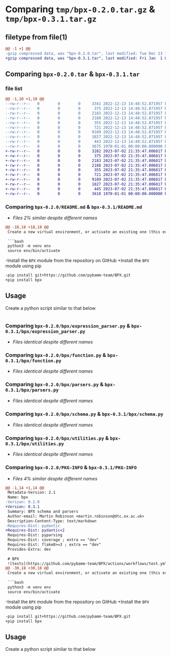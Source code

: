 # Comparing `tmp/bpx-0.2.0.tar.gz` & `tmp/bpx-0.3.1.tar.gz`

## filetype from file(1)

```diff
@@ -1 +1 @@
-gzip compressed data, was "bpx-0.2.0.tar", last modified: Tue Dec 13 14:49:04 2022, max compression
+gzip compressed data, was "bpx-0.3.1.tar", last modified: Fri Jan  1 00:00:00 2016, max compression
```

## Comparing `bpx-0.2.0.tar` & `bpx-0.3.1.tar`

### file list

```diff
@@ -1,10 +1,10 @@
--rw-r--r--   0        0        0     3341 2022-12-13 14:48:52.871957 bpx-0.2.0/README.md
--rw-r--r--   0        0        0      375 2022-12-13 14:48:52.871957 bpx-0.2.0/bpx/__init__.py
--rw-r--r--   0        0        0     2183 2022-12-13 14:48:52.871957 bpx-0.2.0/bpx/expression_parser.py
--rw-r--r--   0        0        0     2188 2022-12-13 14:48:52.871957 bpx-0.2.0/bpx/function.py
--rw-r--r--   0        0        0      355 2022-12-13 14:48:52.871957 bpx-0.2.0/bpx/interpolated_table.py
--rw-r--r--   0        0        0      721 2022-12-13 14:48:52.871957 bpx-0.2.0/bpx/parsers.py
--rw-r--r--   0        0        0     9109 2022-12-13 14:48:52.871957 bpx-0.2.0/bpx/schema.py
--rw-r--r--   0        0        0     1827 2022-12-13 14:48:52.871957 bpx-0.2.0/bpx/utilities.py
--rw-r--r--   0        0        0      443 2022-12-13 14:48:52.871957 bpx-0.2.0/pyproject.toml
--rw-r--r--   0        0        0     3675 1970-01-01 00:00:00.000000 bpx-0.2.0/PKG-INFO
+-rw-r--r--   0        0        0     3282 2023-07-02 21:35:47.806817 bpx-0.3.1/README.md
+-rw-r--r--   0        0        0      375 2023-07-02 21:35:47.806817 bpx-0.3.1/bpx/__init__.py
+-rw-r--r--   0        0        0     2183 2023-07-02 21:35:47.806817 bpx-0.3.1/bpx/expression_parser.py
+-rw-r--r--   0        0        0     2188 2023-07-02 21:35:47.806817 bpx-0.3.1/bpx/function.py
+-rw-r--r--   0        0        0      355 2023-07-02 21:35:47.806817 bpx-0.3.1/bpx/interpolated_table.py
+-rw-r--r--   0        0        0      721 2023-07-02 21:35:47.806817 bpx-0.3.1/bpx/parsers.py
+-rw-r--r--   0        0        0     9109 2023-07-02 21:35:47.806817 bpx-0.3.1/bpx/schema.py
+-rw-r--r--   0        0        0     1827 2023-07-02 21:35:47.806817 bpx-0.3.1/bpx/utilities.py
+-rw-r--r--   0        0        0      445 2023-07-02 21:35:47.806817 bpx-0.3.1/pyproject.toml
+-rw-r--r--   0        0        0     3618 1970-01-01 00:00:00.000000 bpx-0.3.1/PKG-INFO
```

### Comparing `bpx-0.2.0/README.md` & `bpx-0.3.1/README.md`

 * *Files 2% similar despite different names*

```diff
@@ -18,18 +18,18 @@
 Create a new virtual environment, or activate an existing one (this example uses the python `venv` module, but you could use Anaconda and a `conda` environment)
 
 ```bash
 python3 -m venv env
 source env/bin/activate
 ```
 
-Install the `BPX` module from the repository on GitHub
+Install the `BPX` module using pip
 
 ```bash
-pip install git+https://github.com/pybamm-team/BPX.git
+pip install bpx
 ```
 
 ## Usage
 
 Create a python script similar to that below
 
 ```python
```

### Comparing `bpx-0.2.0/bpx/expression_parser.py` & `bpx-0.3.1/bpx/expression_parser.py`

 * *Files identical despite different names*

### Comparing `bpx-0.2.0/bpx/function.py` & `bpx-0.3.1/bpx/function.py`

 * *Files identical despite different names*

### Comparing `bpx-0.2.0/bpx/parsers.py` & `bpx-0.3.1/bpx/parsers.py`

 * *Files identical despite different names*

### Comparing `bpx-0.2.0/bpx/schema.py` & `bpx-0.3.1/bpx/schema.py`

 * *Files identical despite different names*

### Comparing `bpx-0.2.0/bpx/utilities.py` & `bpx-0.3.1/bpx/utilities.py`

 * *Files identical despite different names*

### Comparing `bpx-0.2.0/PKG-INFO` & `bpx-0.3.1/PKG-INFO`

 * *Files 4% similar despite different names*

```diff
@@ -1,14 +1,14 @@
 Metadata-Version: 2.1
 Name: bpx
-Version: 0.2.0
+Version: 0.3.1
 Summary: BPX schema and parsers
 Author-email: Martin Robinson <martin.robinson@dtc.ox.ac.uk>
 Description-Content-Type: text/markdown
-Requires-Dist: pydantic
+Requires-Dist: pydantic<2
 Requires-Dist: pyparsing
 Requires-Dist: coverage ; extra == "dev"
 Requires-Dist: flake8>=3 ; extra == "dev"
 Provides-Extra: dev
 
 # BPX
 ![tests](https://github.com/pybamm-team/BPX/actions/workflows/test.yml/badge.svg)
@@ -30,18 +30,18 @@
 Create a new virtual environment, or activate an existing one (this example uses the python `venv` module, but you could use Anaconda and a `conda` environment)
 
 ```bash
 python3 -m venv env
 source env/bin/activate
 ```
 
-Install the `BPX` module from the repository on GitHub
+Install the `BPX` module using pip
 
 ```bash
-pip install git+https://github.com/pybamm-team/BPX.git
+pip install bpx
 ```
 
 ## Usage
 
 Create a python script similar to that below
 
 ```python
```

